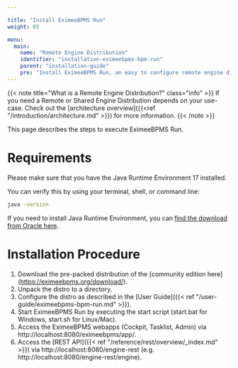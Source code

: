 ```yaml
---

title: "Install EximeeBPMS Run"
weight: 05

menu:
  main:
    name: "Remote Engine Distribution"
    identifier: "installation-eximeebpms-bpm-run"
    parent: "installation-guide"
    pre: "Install EximeeBPMS Run, an easy to configure remote engine distribution of EximeeBPMS. No Java knowledge necessary."
---
```


{{< note title="What is a Remote Engine Distribution?" class="info" >}}
If you need a Remote or Shared Engine Distribution depends on your use-case. Check out the [architecture overview]({{<ref "/introduction/architecture.md" >}}) for more information.
{{< /note >}}

This page describes the steps to execute EximeeBPMS Run.

# Requirements
Please make sure that you have the Java Runtime Environment 17 installed.

You can verify this by using your terminal, shell, or command line:

```sh
java -version
```
If you need to install Java Runtime Environment, you can [find the download from Oracle here](https://www.oracle.com/java/technologies/javase-downloads.html).

# Installation Procedure
1. Download the pre-packed distribution of the [community edition here] (https://eximeebpms.org/download/).
1. Unpack the distro to a directory.
1. Configure the distro as described in the [User Guide]({{< ref "/user-guide/eximeebpms-bpm-run.md" >}}).
1. Start EximeeBPMS Run by executing the start script (start.bat for Windows, start.sh for Linux/Mac).
1. Access the EximeeBPMS webapps (Cockpit, Tasklist, Admin) via http://localhost:8080/eximeebpms/app/.
1. Access the [REST API]({{< ref "/reference/rest/overview/_index.md" >}}) via http://localhost:8080/engine-rest (e.g. http://localhost:8080/engine-rest/engine).
